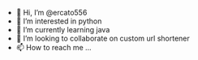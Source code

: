 - 👋 Hi, I’m @ercato556
- 👀 I’m interested in python
- 🌱 I’m currently learning java
- 💞️ I’m looking to collaborate on custom url shortener
- 📫 How to reach me ...

<!---
ercato556/ercato556 is a ✨ special ✨ repository because its `README.md` (this file) appears on your GitHub profile.
You can click the Preview link to take a look at your changes.
--->
